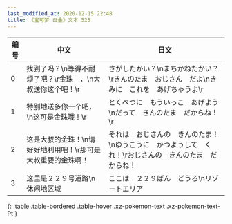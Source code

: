 ```yaml
---
last_modified_at: 2020-12-15 22:48
title: 《宝可梦 白金》文本 525
---
```

| 编号 | 中文 | 日文 |
| ---- | ---- | ---- |
| 0 | 找到了吗？\n等得不耐烦了吧？\r金珠　，\n大叔送你这个吧！\r | さがしたかい？\nまちかねたかい？\rきんのたま　おじさん　だよ\nきみに　これを　あげちゃうよ\r |
| 1 | 特别地送多你一个吧，\n这可是金珠哦！\r | とくべつに　もういっこ　あげよう\nだって　きんのたま　だからね！\r |
| 2 | 这是大叔的金珠！\n请好好地利用吧！\r那可是大叔重要的金珠啊！ | それは　おじさんの　きんのたま！\nゆうこうに　かつようして　くれ！\rおじさんの　きんのたま　だからね！ |
| 3 | 这里是２２９号道路\n休闲地区域 | ここは　２２９ばん　どうろ\nリゾ－トエリア |
{: .table .table-bordered .table-hover .xz-pokemon-text .xz-pokemon-text-Pt }